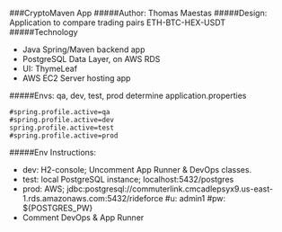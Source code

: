 ###CryptoMaven App
#####Author: Thomas Maestas
#####Design: Application to compare trading pairs ETH-BTC-HEX-USDT
#####Technology
* Java Spring/Maven backend app
* PostgreSQL Data Layer, on AWS RDS
* UI: ThymeLeaf
* AWS EC2 Server hosting app

#####Envs: qa, dev, test, prod determine application.properties 
```shell
#spring.profile.active=qa
#spring.profile.active=dev
spring.profile.active=test
#spring.profile.active=prod
```

#####Env Instructions:
* dev: H2-console; Uncomment App Runner & DevOps classes.
* test: local PostgreSQL instance; localhost:5432/postgres
* prod: AWS; jdbc:postgresql://commuterlink.cmcadlepsyx9.us-east-1.rds.amazonaws.com:5432/rideforce #u: admin1 #pw: ${POSTGRES_PW}
* Comment DevOps & App Runner
